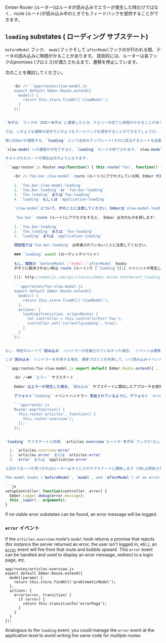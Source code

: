Ember Router (ルーター)はルータが読み込みでエラーが発生した時だけではなく、route (ルート)が読み込み中のときでもフィードバックを提供することができます。

## `loading` substates ( ローディング サブステート)

`beforeModel` フック、 `model`フックそして `afterModel`フックのが行われる間、データの読み込みに時間がかることがあります。 技術的には、ルーターは各フックのpromises (プロミス)が満たされるまで、遷移を停止しています。

次のことを検討してください。

```app/router.js Router.map(function() { this.route('slow-model'); });

    <br />```app/routes/slow-model.js
    export default Ember.Route.extend({
      model() {
        return this.store.findAll('slowModel');
      }
    });
    

`モデル` フックの`スローモデル`に遷移したとき、クエリーの完了に時間がかかることがあります。 この間、UIは何が起こっているのかをフィードバックすることはありません。 ページ全体をリフレッシュしたその後に、このルートを入力しているとき、ルートの入力が完全に完了していなく、テンプレートがまだ表示されていないため、UIには何も表示されていません。 もしたのルートから`slow-model`から遷移してきたたとして、モデルの読み込みが完了して、突然、`slow-model`のテンプレートが表示されるまでは事前のルータのテンプレートが表示されたままです。

では、このような遷移の途中でどのようなフードバックを提供することができるでしょうか。

単にEmberが遷移する、`loading` という名称のテンプレート(それに該当するルートを定義することも可能です) を定義することです 読み込み時の、サブステータスへの遷移は即時に行われますが(同期的に)、URLは更新されません、また、他の遷移とは違い、現在のアクティブな遷移は中断されません。

`slow-model`への遷移がが完了すると、`loading` ルートが終了されます、`slow-model`の遷移が続行されます。

ネストされたルートの場合は次のようになります:

```app/router.js Router.map(function() { this.route('foo', function() { this.route('bar', function() { this.route('slow-model'); }); }); });

    <br />`foo.bar.slow-model` route (ルート)にアクセスしている時、Ember 代わりに`routeName-loading` または `loading` template を`foo.bar.slow-model-loading`で始まる回答から、探します:
    
    1. `foo.bar.slow-model-loading`
    2. `foo.bar.loading` or `foo.bar-loading`
    3. `foo.loading` または`foo-loading`
    4. `loading` もしくは `application-loading`
    
    `slow-model`について、次のことに注意してください、Emberは`slow-model.loading` templateを探すことはしませんが、それ以外の階層のうどの構文としても許容されます。 これは`slow-model`のような末端のルートでロード画面を表示することが可能になるので、有効です。
    
    `foo.bar` route (ルート)にアクセスをすると、 Ember は次のものを探します:
    
    1. `foo.bar-loading`
    2. `foo.loading` または `foo-loading`
    3. `loading` または `application-loading`
    
    現段階では`foo.bar.loading` は考慮されていないことに注意してください。
    
    ### `loading` event (ローディングイベント)
    
    もし、複数の `beforeModel`/`model`/`afterModel` hooks
    がすぐに解決されない時は route (ルート)で [`loading`][1] イベンントが発生します。
    
    [1]: http://emberjs.com/api/classes/Ember.Route.html#event_loading
    
    ```app/routes/foo-slow-model.js
    export default Ember.Route.extend({
      model() {
        return this.store.findAll('slowModel');
      },
      actions: {
        loading(transition, originRoute) {
          let controller = this.controllerFor('foo');
          controller.set('currentlyLoading', true);
        }
      }
    });
    

もし、特定のルートで`読み込み` ハンドラーが定義されていなかった場合、 イベントは遷移の親ルートを遡り、`application` ルートがそのイベントを管理する機会を提供します。

この`読み込み` ハンドラーを利用する場合、遷移プロミスを利用して、いつ読み込みイベントが完了したかを把握することができます:

```app/routes/foo-slow-model.js export default Ember.Route.extend({ ... actions: { loading(transition, originRoute) { let controller = this.controllerFor('foo'); controller.set('currentlyLoading', true); transition.promise.finally(function() { controller.set('currentlyLoading', false); }); } } });

    <br />## `エラー` サブステート
    
    Ember はエラーが発生した場合、`読み込み` サブステートに類似したアプローチを提供しています。
    
    デフォルト`loading` イベントハンドラー 実装されているように、デフォルト `error` ハンドラー 遷移すべきするのに適した error サブステータス を探します。
    
    ```app/router.js
    Router.map(function() {
      this.route('articles', function() {
        this.route('overview');
      });
    });
    

`loading` サブステートと同様、`articles.overview`ルートの`モデル`フックか(もしくは`beforeModel` または `afterModel`)らエラーを投げるまたは、プロミスが帰ってこなかった、場合あ Ember はエラーテンプレートまたは次の順番で、ルートを探します。

  1. `articles.overview-error`
  2. `articles.error` または `articles-error`
  3. `error` または `application-error`

上記のうち一つが見つかればルーターはすぐにそのサブステートに遷移します (URLは更新されません)。 エラーの"理由" (例　例外が投げられた、プロミスが値を拒否した)が `モデル`としてエラーステートに渡されます。.

The model hooks (`beforeModel`, `model`, and `afterModel`) of an error substate are not called. Only the `setupController` method of the error substate is called with the `error` as the model. See example below:

```js
setupController: function(controller, error) {
  Ember.Logger.debug(error.message);
  this._super(...arguments);
}
```

If no viable error substates can be found, an error message will be logged.

### `error` イベント

If the `articles.overview` route's `model` hook returns a promise that rejects (for instance the server returned an error, the user isn't logged in, etc.), an [`error`](http://emberjs.com/api/classes/Ember.Route.html#event_error) event will fire from that route and bubble upward. This `error` event can be handled and used to display an error message, redirect to a login page, etc.

    app/routes/articles-overview.js
    export default Ember.Route.extend({
      model(params) {
        return this.store.findAll('problematicModel');
      },
      actions: {
        error(error, transition) {
          if (error) {
            return this.transitionTo('errorPage');
          }
        }
      }
    });

Analogous to the `loading` event, you could manage the `error` event at the application level to avoid writing the same code for multiple routes.